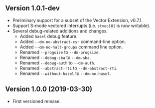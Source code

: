 Version 1.0.1-dev
-----------------
- Preliminary support for a subset of the Vector Extension, v0.7.1.
- Support S-mode vectored interrupts (i.e. `stvec[0]` is now writable).
- Several debug-related additions and changes:
  - Added `hasel` debug feature.
  - Added `--dm-no-abstract-csr` command-line option.
  - Added `--dm-no-halt-groups` command line option.
  - Renamed `--progsize` to `--dm-progsize`.
  - Renamed `--debug-sba` to `--dm-sba`.
  - Renamed `--debug-auth` to `--dm-auth`.
  - Renamed `--abstract-rti` to `--dm-abstract-rti`.
  - Renamed `--without-hasel` to `--dm-no-hasel`.

Version 1.0.0 (2019-03-30)
--------------------------
- First versioned release.
